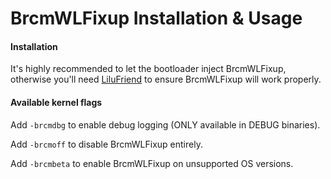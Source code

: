 BrcmWLFixup Installation & Usage
===================================

#### Installation
It's highly recommended to let the bootloader inject BrcmWLFixup, otherwise you'll need [LiluFriend](https://github.com/PMheart/LiluFriend) to ensure BrcmWLFixup will work properly.

#### Available kernel flags
Add `-brcmdbg` to enable debug logging (ONLY available in DEBUG binaries).

Add `-brcmoff` to disable BrcmWLFixup entirely.

Add `-brcmbeta` to enable BrcmWLFixup on unsupported OS versions.
